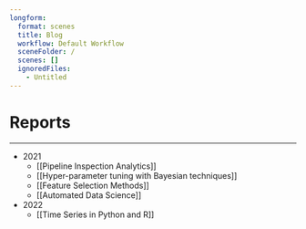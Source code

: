 ```yaml
---
longform:
  format: scenes
  title: Blog
  workflow: Default Workflow
  sceneFolder: /
  scenes: []
  ignoredFiles:
    - Untitled
---
```


# Reports
---

- 2021
	- [[Pipeline Inspection Analytics]]
	- [[Hyper-parameter tuning with Bayesian techniques]]
	- [[Feature Selection Methods]]
	- [[Automated Data Science]]
- 2022
	- [[Time Series in Python and R]]
